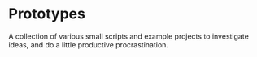# Prototypes

A collection of various small scripts and example projects to investigate
ideas, and do a little productive procrastination.
